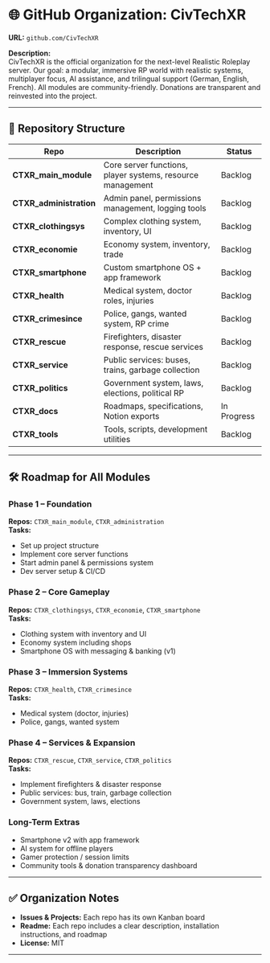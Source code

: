# 🌐 GitHub Organization: CivTechXR

**URL:** `github.com/CivTechXR`

**Description:**  
CivTechXR is the official organization for the next-level Realistic Roleplay server. Our goal: a modular, immersive RP world with realistic systems, multiplayer focus, AI assistance, and trilingual support (German, English, French). All modules are community-friendly. Donations are transparent and reinvested into the project.

---

## 📂 Repository Structure

| Repo | Description | Status |
|------|-------------|--------|
| **CTXR_main_module** | Core server functions, player systems, resource management | Backlog |
| **CTXR_administration** | Admin panel, permissions management, logging tools | Backlog |
| **CTXR_clothingsys** | Complex clothing system, inventory, UI | Backlog |
| **CTXR_economie** | Economy system, inventory, trade | Backlog |
| **CTXR_smartphone** | Custom smartphone OS + app framework | Backlog |
| **CTXR_health** | Medical system, doctor roles, injuries | Backlog |
| **CTXR_crimesince** | Police, gangs, wanted system, RP crime | Backlog |
| **CTXR_rescue** | Firefighters, disaster response, rescue services | Backlog |
| **CTXR_service** | Public services: buses, trains, garbage collection | Backlog |
| **CTXR_politics** | Government system, laws, elections, political RP | Backlog |
| **CTXR_docs** | Roadmaps, specifications, Notion exports | In Progress |
| **CTXR_tools** | Tools, scripts, development utilities | Backlog |

---

## 🛠️ Roadmap for All Modules 

### Phase 1 – Foundation 
**Repos:** `CTXR_main_module`, `CTXR_administration`  
**Tasks:**
- Set up project structure
- Implement core server functions
- Start admin panel & permissions system
- Dev server setup & CI/CD

### Phase 2 – Core Gameplay 
**Repos:** `CTXR_clothingsys`, `CTXR_economie`, `CTXR_smartphone`  
**Tasks:**
- Clothing system with inventory and UI
- Economy system including shops
- Smartphone OS with messaging & banking (v1)

### Phase 3 – Immersion Systems
**Repos:** `CTXR_health`, `CTXR_crimesince`  
**Tasks:**
- Medical system (doctor, injuries)
- Police, gangs, wanted system

### Phase 4 – Services & Expansion 
**Repos:** `CTXR_rescue`, `CTXR_service`, `CTXR_politics`  
**Tasks:**
- Implement firefighters & disaster response
- Public services: bus, train, garbage collection
- Government system, laws, elections

### Long-Term Extras 
- Smartphone v2 with app framework
- AI system for offline players
- Gamer protection / session limits
- Community tools & donation transparency dashboard

---

## ✅ Organization Notes

- **Issues & Projects:** Each repo has its own Kanban board
- **Readme:** Each repo includes a clear description, installation instructions, and roadmap
- **License:** MIT

---

